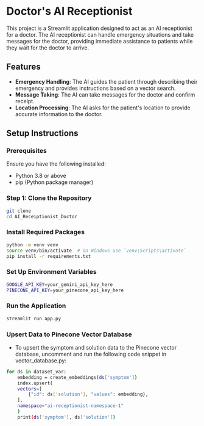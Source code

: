 # Doctor's AI Receptionist

This project is a Streamlit application designed to act as an AI receptionist for a doctor. The AI receptionist can handle emergency situations and take messages for the doctor, providing immediate assistance to patients while they wait for the doctor to arrive.

## Features

- **Emergency Handling**: The AI guides the patient through describing their emergency and provides instructions based on a vector search.
- **Message Taking**: The AI can take messages for the doctor and confirm receipt.
- **Location Processing**: The AI asks for the patient's location to provide accurate information to the doctor.

## Setup Instructions

### Prerequisites

Ensure you have the following installed:

- Python 3.8 or above
- pip (Python package manager)

### Step 1: Clone the Repository

```bash
git clone 
cd AI_Receiptionist_Doctor
```
### Install Required Packages
```bash
python -m venv venv
source venv/bin/activate  # On Windows use `venv\Scripts\activate`
pip install -r requirements.txt
```
### Set Up Environment Variables
```bash
GOOGLE_API_KEY=your_gemini_api_key_here
PINECONE_API_KEY=your_pinecone_api_key_here
```
### Run the Application
```bash
streamlit run app.py
```

### Upsert Data to Pinecone Vector Database
- To upsert the symptom and solution data to the Pinecone vector database, uncomment and run the following code snippet in vector_database.py:
```bash
for ds in dataset_var:
    embedding = create_embeddings(ds['symptom'])
    index.upsert(
    vectors=[
        {"id": ds['solution'], "values": embedding},
    ],
    namespace="ai-receptionist-namespace-1"
    )   
    print(ds['symptom'], ds['solution'])
```



